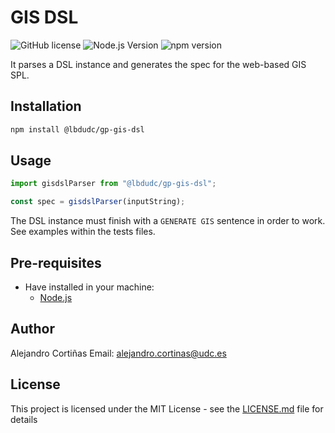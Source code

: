 # GIS DSL

![GitHub license](https://img.shields.io/badge/license-MIT-blue.svg)
![Node.js Version](https://img.shields.io/badge/node-%3E%3D%2019.0.0-brightgreen.svg)
![npm version](https://badge.fury.io/js/gis-dsl.svg)

It parses a DSL instance and generates the spec for the web-based GIS SPL.

## Installation

```bash
npm install @lbdudc/gp-gis-dsl
```

## Usage

```js
import gisdslParser from "@lbdudc/gp-gis-dsl";

const spec = gisdslParser(inputString);
```

The DSL instance must finish with a `GENERATE GIS` sentence in order to work. See examples within the tests files.

## Pre-requisites

- Have installed in your machine:
  - [Node.js](https://nodejs.org/en/download/)

## Author

Alejandro Cortiñas
Email: <alejandro.cortinas@udc.es>

## License

This project is licensed under the MIT License - see the [LICENSE.md](LICENSE.md) file for details
